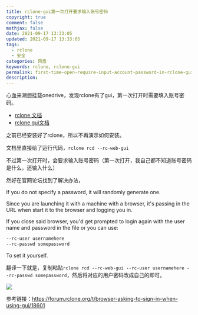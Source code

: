 ```yaml
---
title: rclone-gui第一次打开要求输入账号密码
copyright: true
comment: false
mathjax: false
date: 2021-09-17 13:33:05
updated: 2021-09-17 13:33:05
tags:
  - rclone
  - 安全
categories: 网盘
keywords: rclone, rclone-gui
permalink: first-time-open-require-input-account-password-in-rclone-gui/
description:
---
```

心血来潮想挂载onedrive，发现rclone有了gui，第一次打开时需要填入账号密码。

- [rclone 文档](https://rclone.org/docs/)
- [rclone gui文档](https://rclone.org/gui/)
<!--more-->
之前已经安装好了rclone，所以不再演示如何安装。

文档里直接给了运行代码，`rclone rcd --rc-web-gui`

不过第一次打开时，会要求输入账号密码（第一次打开，我自己都不知道账号密码是什么，还输入什么）

然好在官网论坛找到了解决办法，

If you do not specify a password, it will randomly generate one.

Since you are launching it with a machine with a browser, it's passing in the URL when start it to the browser and logging you in.

If you close said browser, you'd get prompted to login again with the user name and password in the file or you can use:

```txt
--rc-user usernamehere
--rc-passwd somepassword
```

To set it yourself.

翻译一下就是，复制粘贴`rclone rcd --rc-web-gui --rc-user usernamehere
--rc-passwd somepassword`，然后将对应的用户密码改成自己的即可。

![](https://cdn.jsdelivr.net/gh/LaicZhang/picture-bed/com/image-20210917134758190.png)

参考链接：<https://forum.rclone.org/t/browser-asking-to-sign-in-when-using-gui/18601>
